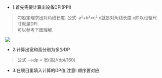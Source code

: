 
* 1.首先需要计算出设备DPI(PPI)<br>

>勾股定理求出对角线长度. 公式: a²+b²=c².c就是对角线长度.c除以设备尺寸就是DPI.<br>
可以参考下图理解.

![](http://img.zcool.cn/community/022f64556d6bb60000016b6227f429.jpg@800w_1l) <br>

* 2.计算出宽和高分别为多少DP
>公式 -->dp = 宽(高)/(dpi/160)<br>
* 3.在项目里填入计算的DP值,注意! 顺序要对应

